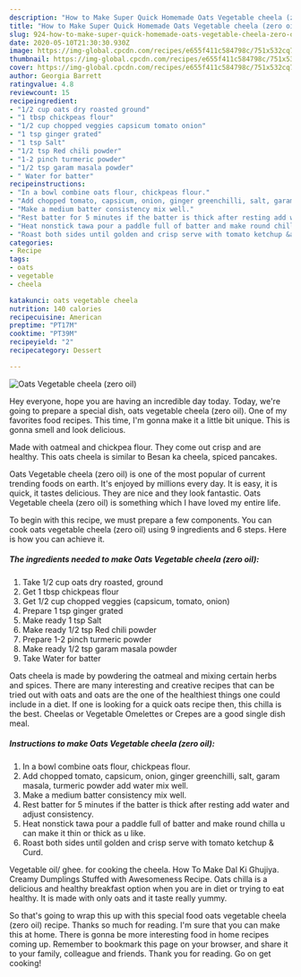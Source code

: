 ```yaml
---
description: "How to Make Super Quick Homemade Oats Vegetable cheela (zero oil)"
title: "How to Make Super Quick Homemade Oats Vegetable cheela (zero oil)"
slug: 924-how-to-make-super-quick-homemade-oats-vegetable-cheela-zero-oil
date: 2020-05-10T21:30:30.930Z
image: https://img-global.cpcdn.com/recipes/e655f411c584798c/751x532cq70/oats-vegetable-cheela-zero-oil-recipe-main-photo.jpg
thumbnail: https://img-global.cpcdn.com/recipes/e655f411c584798c/751x532cq70/oats-vegetable-cheela-zero-oil-recipe-main-photo.jpg
cover: https://img-global.cpcdn.com/recipes/e655f411c584798c/751x532cq70/oats-vegetable-cheela-zero-oil-recipe-main-photo.jpg
author: Georgia Barrett
ratingvalue: 4.8
reviewcount: 15
recipeingredient:
- "1/2 cup oats dry roasted ground"
- "1 tbsp chickpeas flour"
- "1/2 cup chopped veggies capsicum tomato onion"
- "1 tsp ginger grated"
- "1 tsp Salt"
- "1/2 tsp Red chili powder"
- "1-2 pinch turmeric powder"
- "1/2 tsp garam masala powder"
- " Water for batter"
recipeinstructions:
- "In a bowl combine oats flour, chickpeas flour."
- "Add chopped tomato, capsicum, onion, ginger greenchilli, salt, garam masala, turmeric powder add water mix well."
- "Make a medium batter consistency mix well."
- "Rest batter for 5 minutes if the batter is thick after resting add water and adjust consistency."
- "Heat nonstick tawa pour a paddle full of batter and make round chilla u can make it thin or thick as u like."
- "Roast both sides until golden and crisp serve with tomato ketchup &amp; Curd."
categories:
- Recipe
tags:
- oats
- vegetable
- cheela

katakunci: oats vegetable cheela 
nutrition: 140 calories
recipecuisine: American
preptime: "PT17M"
cooktime: "PT39M"
recipeyield: "2"
recipecategory: Dessert

---
```



![Oats Vegetable cheela (zero oil)](https://img-global.cpcdn.com/recipes/e655f411c584798c/751x532cq70/oats-vegetable-cheela-zero-oil-recipe-main-photo.jpg)

Hey everyone, hope you are having an incredible day today. Today, we're going to prepare a special dish, oats vegetable cheela (zero oil). One of my favorites food recipes. This time, I'm gonna make it a little bit unique. This is gonna smell and look delicious.

Made with oatmeal and chickpea flour. They come out crisp and are healthy. This oats cheela is similar to Besan ka cheela, spiced pancakes.

Oats Vegetable cheela (zero oil) is one of the most popular of current trending foods on earth. It's enjoyed by millions every day. It is easy, it is quick, it tastes delicious. They are nice and they look fantastic. Oats Vegetable cheela (zero oil) is something which I have loved my entire life.


To begin with this recipe, we must prepare a few components. You can cook oats vegetable cheela (zero oil) using 9 ingredients and 6 steps. Here is how you can achieve it.

<!--inarticleads1-->

##### The ingredients needed to make Oats Vegetable cheela (zero oil):

1. Take 1/2 cup oats dry roasted, ground
1. Get 1 tbsp chickpeas flour
1. Get 1/2 cup chopped veggies (capsicum, tomato, onion)
1. Prepare 1 tsp ginger grated
1. Make ready 1 tsp Salt
1. Make ready 1/2 tsp Red chili powder
1. Prepare 1-2 pinch turmeric powder
1. Make ready 1/2 tsp garam masala powder
1. Take  Water for batter


Oats cheela is made by powdering the oatmeal and mixing certain herbs and spices. There are many interesting and creative recipes that can be tried out with oats and oats are the one of the healthiest things one could include in a diet. If one is looking for a quick oats recipe then, this chilla is the best. Cheelas or Vegetable Omelettes or Crepes are a good single dish meal. 

<!--inarticleads2-->

##### Instructions to make Oats Vegetable cheela (zero oil):

1. In a bowl combine oats flour, chickpeas flour.
1. Add chopped tomato, capsicum, onion, ginger greenchilli, salt, garam masala, turmeric powder add water mix well.
1. Make a medium batter consistency mix well.
1. Rest batter for 5 minutes if the batter is thick after resting add water and adjust consistency.
1. Heat nonstick tawa pour a paddle full of batter and make round chilla u can make it thin or thick as u like.
1. Roast both sides until golden and crisp serve with tomato ketchup &amp; Curd.


Vegetable oil/ ghee. for cooking the cheela. How To Make Dal Ki Ghujiya. Creamy Dumplings Stuffed with Awesomeness Recipe. Oats chilla is a delicious and healthy breakfast option when you are in diet or trying to eat healthy. It is made with only oats and it taste really yummy. 

So that's going to wrap this up with this special food oats vegetable cheela (zero oil) recipe. Thanks so much for reading. I'm sure that you can make this at home. There is gonna be more interesting food in home recipes coming up. Remember to bookmark this page on your browser, and share it to your family, colleague and friends. Thank you for reading. Go on get cooking!
